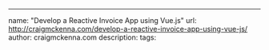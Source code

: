 ---
name: "Develop a Reactive Invoice App using Vue.js"
url: http://craigmckenna.com/develop-a-reactive-invoice-app-using-vue-js/
author: craigmckenna.com
description: 
tags: